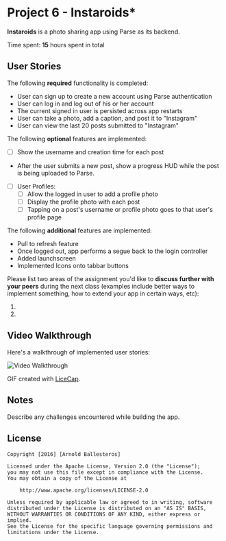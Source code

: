 # Project 6 - Instaroids*

**Instaroids** is a photo sharing app using Parse as its backend.

Time spent: **15** hours spent in total

## User Stories

The following **required** functionality is completed:

-  User can sign up to create a new account using Parse authentication
-  User can log in and log out of his or her account
-  The current signed in user is persisted across app restarts
-  User can take a photo, add a caption, and post it to "Instagram"
-  User can view the last 20 posts submitted to "Instagram"

The following **optional** features are implemented:

- [ ] Show the username and creation time for each post
-  After the user submits a new post, show a progress HUD while the post is being uploaded to Parse.
- [ ] User Profiles:
   - [ ] Allow the logged in user to add a profile photo
   - [ ] Display the profile photo with each post
   - [ ] Tapping on a post's username or profile photo goes to that user's profile page

The following **additional** features are implemented:
- Pull to refresh feature
- Once logged out, app performs a segue back to the login controller
- Added launchscreen
- Implemented Icons onto tabbar buttons


Please list two areas of the assignment you'd like to **discuss further with your peers** during the next class (examples include better ways to implement something, how to extend your app in certain ways, etc):

1. 
2. 

## Video Walkthrough 

Here's a walkthrough of implemented user stories:

<img src='http://i.imgur.com/PIqxF3Z.gif' title='Video Walkthrough' width='' alt='Video Walkthrough' />

GIF created with [LiceCap](http://www.cockos.com/licecap/).

## Notes

Describe any challenges encountered while building the app.

## License

    Copyright [2016] [Arnold Ballesteros]

    Licensed under the Apache License, Version 2.0 (the "License");
    you may not use this file except in compliance with the License.
    You may obtain a copy of the License at

        http://www.apache.org/licenses/LICENSE-2.0

    Unless required by applicable law or agreed to in writing, software
    distributed under the License is distributed on an "AS IS" BASIS,
    WITHOUT WARRANTIES OR CONDITIONS OF ANY KIND, either express or implied.
    See the License for the specific language governing permissions and
    limitations under the License.
